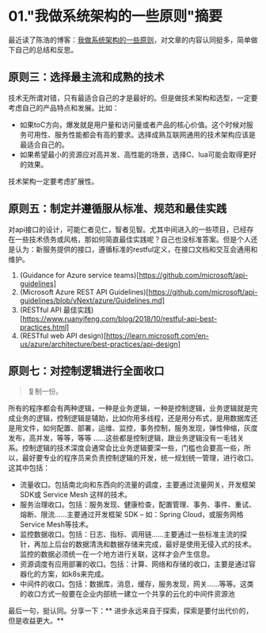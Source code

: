# 01."我做系统架构的一些原则"摘要

最近读了陈浩的博客：[我做系统架构的一些原则](https://coolshell.cn/articles/21672.html)，对文章的内容认同挺多，简单做下自己的总结和反思。

## **原则三：选择最主流和成熟的技术**
技术无所谓对错，只有最适合自己的才是最好的。但是做技术架构和选型，一定要考虑自己的产品特点和发展。比如：
- 如果toC方向，爆发就是用户量和访问量或者产品的核心价值。这个时候对服务可用性、服务性能都会有高的要求。选择成熟互联网通用的技术架构应该是最适合自己的。
- 如果希望最小的资源应对高并发、高性能的场景，选择C、lua可能会取得更好的效果。

技术架构一定要考虑扩展性。

## **原则五：制定并遵循服从标准、规范和最佳实践**

对api接口的设计，可能仁者见仁，智者见智。尤其中间进入的一些项目，已经存在一些技术债务或风格，那如何简直最佳实践呢？自己也没标准答案。但是个人还是认为：新服务提供的接口，遵循标准的restful定义，在接口文档和交互会通用和维护。

1. (Guidance for Azure service teams)[https://github.com/microsoft/api-guidelines]
2. (Microsoft Azure REST API Guidelines)[https://github.com/microsoft/api-guidelines/blob/vNext/azure/Guidelines.md]
3. (RESTful API 最佳实践)[https://www.ruanyifeng.com/blog/2018/10/restful-api-best-practices.html]
4. (RESTful web API design)[https://learn.microsoft.com/en-us/azure/architecture/best-practices/api-design]

## **原则七：对控制逻辑进行全面收口**

 > 复制一份。

所有的程序都会有两种逻辑，一种是业务逻辑，一种是控制逻辑，业务逻辑就是完成业务的逻辑，控制逻辑是辅助，比如你用多线程，还是用分布式，是用数据库还是用文件，如何配置、部署，运维、监控，事务控制，服务发现，弹性伸缩，灰度发布，高并发，等等，等等 ……这些都是控制逻辑，跟业务逻辑没有一毛钱关系。控制逻辑的技术深度会通常会比业务逻辑要深一些，门槛也会要高一些，所以，最好要专业的程序员来负责控制逻辑的开发，统一规划统一管理，进行收口。这其中包括：

- 流量收口。包括南北向和东西向的流量的调度，主要通过流量网关，开发框架 SDK或 Service Mesh 这样的技术。
- 服务治理收口。包括：服务发现、健康检查，配置管理、事务、事件、重试、熔断、限流……主要通过开发框架 SDK – 如：Spring Cloud，或服务网格Service Mesh等技术。
- 监控数据收口。包括：日志、指标、调用链……主要通过一些标准主流的探针，再加上后台的数据清洗和数据存储来完成，最好是使用无侵入式的技术。监控的数据必须统一在一个地方进行关联，这样才会产生信息。
- 资源调度有应用部署的收口。包括：计算、网络和存储的收口，主要是通过容器化的方案，如k8s来完成。
- 中间件的收口。包括：数据库，消息，缓存，服务发现，网关……等等。这类的收口方式一般要在企业内部统一建立一个共享的云化的中间件资源池

最后一句，挺认同。分享一下：** 进步永远来自于探索，探索是要付出代价的，但是收益更大。**

